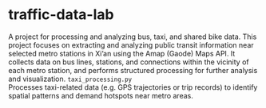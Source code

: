 # traffic-data-lab
A project for processing and analyzing bus, taxi, and shared bike data.
This project focuses on extracting and analyzing public transit information near selected metro stations in Xi’an using the Amap (Gaode) Maps API. It collects data on bus lines, stations, and connections within the vicinity of each metro station, and performs structured processing for further analysis and visualization.
`taxi_processing.py`  
  Processes taxi-related data (e.g. GPS trajectories or trip records) to identify spatial patterns and demand hotspots near metro areas.
